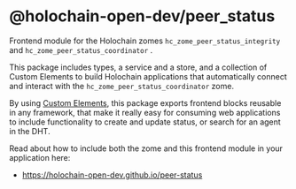 # @holochain-open-dev/peer_status

Frontend module for the Holochain zomes `hc_zome_peer_status_integrity` and `hc_zome_peer_status_coordinator` .

This package includes types, a service and a store, and a collection of Custom Elements to build Holochain applications that automatically connect and interact with the `hc_zome_peer_status_coordinator` zome.

By using [Custom Elements](https://developers.google.com/web/fundamentals/web-components/customelements), this package exports frontend blocks reusable in any framework, that make it really easy for consuming web applications to include functionality to create and update status, or search for an agent in the DHT.

Read about how to include both the zome and this frontend module in your application here:

- https://holochain-open-dev.github.io/peer-status